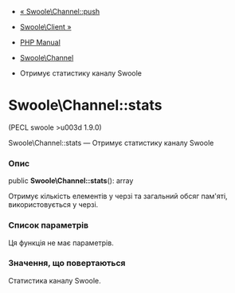 - [« Swoole\Channel::push](swoole-channel.push.md)
- [Swoole\Client »](class.swoole-client.md)

- [PHP Manual](index.md)
- [Swoole\Channel](class.swoole-channel.md)
- Отримує статистику каналу Swoole

# Swoole\Channel::stats

(PECL swoole \>u003d 1.9.0)

Swoole\Channel::stats — Отримує статистику каналу Swoole

### Опис

public **Swoole\Channel::stats**(): array

Отримує кількість елементів у черзі та загальний обсяг пам'яті,
використовується у черзі.

### Список параметрів

Ця функція не має параметрів.

### Значення, що повертаються

Статистика каналу Swoole.
